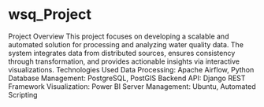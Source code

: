# wsq_Project
Project Overview
This project focuses on developing a scalable and automated solution for processing and analyzing water quality data. The system integrates data from distributed sources, ensures consistency through transformation, and provides actionable insights via interactive visualizations.
Technologies Used
Data Processing: Apache Airflow, Python
Database Management: PostgreSQL, PostGIS
Backend API: Django REST Framework
Visualization: Power BI
Server Management: Ubuntu, Automated Scripting
